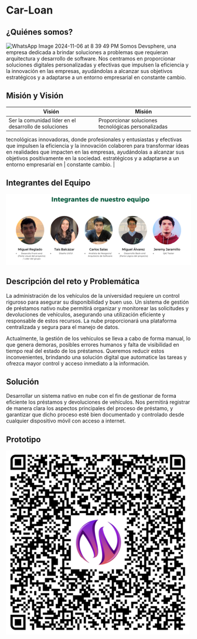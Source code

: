 # Car-Loan
## ¿Quiénes somos?


![WhatsApp Image 2024-11-06 at 8 39 49 PM](https://github.com/user-attachments/assets/8d763990-6571-4ea7-aace-c94f1a3a9484)
Somos Devsphere, una empresa dedicada a brindar soluciones a problemas que requieran arquitectura y desarrollo de software. Nos centramos en proporcionar soluciones digitales personalizadas y efectivas que impulsen la eficiencia y la innovación en las empresas, ayudándolas a alcanzar sus objetivos estratégicos y a adaptarse a un entorno empresarial en constante cambio.

## Misión y Visión

| **Visión**                                                 |  **Misión**                                          |         
|------------------------------------------------------------|------------------------------------------------------|
| Ser la comunidad líder en el desarrollo de soluciones      |Proporcionar soluciones tecnológicas personalizadas
tecnológicas innovadoras, donde profesionales y entusiastas   y efectivas que impulsen la eficiencia y la innovación
colaboren para transformar ideas en realidades que impacten   en las empresas, ayudándolas a alcanzar sus objetivos
positivamente en la sociedad.                                 estratégicos y a adaptarse a un entorno empresarial en
                                                             | constante cambio.                                    |


## Integrantes del Equipo

![Integrantes](https://github.com/DevSpheree/Car-Loan/blob/63e4c4719865db05141b705ff87db93f1068aa4a/Integrantes.png)

## Descripción del reto y Problemática

La administración de los vehículos de la universidad requiere un control riguroso para asegurar su disponibilidad y buen uso. Un sistema de gestión de préstamos nativo nube permitirá organizar y monitorear las solicitudes y devoluciones de vehículos, asegurando una utilización eficiente y responsable de estos recursos. La nube proporcionará una plataforma centralizada y segura para el manejo de datos.

Actualmente, la gestión de los vehículos se lleva a cabo de forma manual, lo que genera demoras, posibles errores humanos y falta de visibilidad en tiempo real del estado de los préstamos. Queremos reducir estos inconvenientes, brindando una solución digital que automatice las tareas y ofrezca mayor control y acceso inmediato a la información.

## Solución
Desarrollar un sistema nativo en nube con el fin de gestionar de forma eficiente los préstamos y devoluciones de vehículos. Nos permitirá registrar de manera clara los aspectos principales del proceso de préstamo, y garantizar que dicho proceso esté bien documentado y controlado desde cualquier dispositivo móvil con acceso a internet.

## Prototipo

<div style="justify-items: center;">
    <img src="https://github.com/DevSpheree/Car-Loan/blob/a78b5a3ca30c0135ff0cb2bb7f5a481dbcac0c8e/Qr-DevSphere.png" alt="Prototipo" width="500">
</div>





